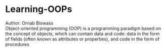 # Learning-OOPs
Author: Ornab Biswass<br>
Object-oriented programming (OOP) is a programming paradigm based on the concept of objects, which can contain data and code: data in the form of fields (often known as attributes or properties), and code in the form of procedures
